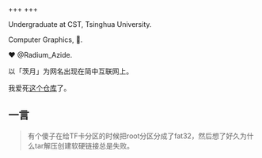 +++
+++

Undergraduate at CST, Tsinghua University.

Computer Graphics, 🦀.

❤️ @Radium_Azide.

以「茨月」为网名出现在简中互联网上。

我爱死[这个仓库](https://github.com/tangx/Stop-Ask-Questions-The-Stupid-Ways)了。

## 一言

> 有个傻子在给TF卡分区的时候把root分区分成了fat32，然后想了好久为什么tar解压创建软硬链接总是失败。
